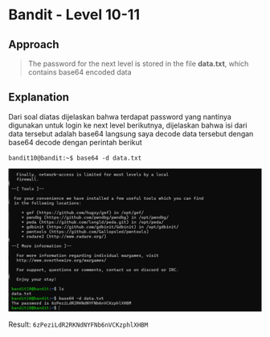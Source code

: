 # Bandit - Level 10-11

## Approach

> The password for the next level is stored in the file **data.txt**, which contains base64 encoded data

## Explanation

Dari soal diatas dijelaskan bahwa terdapat password yang nantinya digunakan untuk login ke next level berikutnya, dijelaskan bahwa isi dari data tersebut adalah base64 langsung saya decode data tersebut dengan base64 decode dengan perintah berikut 

```
bandit10@bandit:~$ base64 -d data.txt
```

![!image](docs/image.png)

Result: `6zPeziLdR2RKNdNYFNb6nVCKzphlXHBM`
